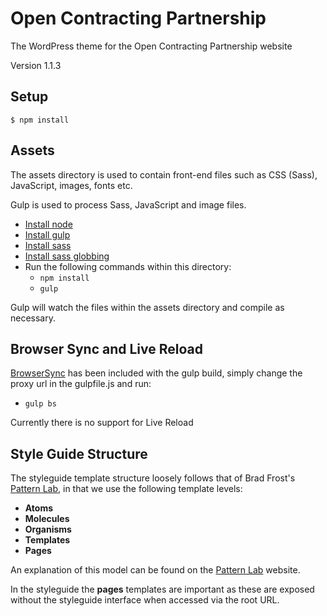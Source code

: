 # Open Contracting Partnership

The WordPress theme for the Open Contracting Partnership website

Version 1.1.3

## Setup

```
$ npm install
```

## Assets

The assets directory is used to contain front-end files such as CSS (Sass), JavaScript, images, fonts etc.

Gulp is used to process Sass, JavaScript and image files.

- [Install node](http://nodejs.org/download/)
- [Install gulp](https://github.com/gulpjs/gulp/blob/master/docs/getting-started.md)
- [Install sass](http://sass-lang.com/install)
- [Install sass globbing](https://github.com/chriseppstein/sass-globbing)
- Run the following commands within this directory:
  - `npm install`
  - `gulp`

Gulp will watch the files within the assets directory and compile as necessary.

## Browser Sync and Live Reload

[BrowserSync](http://www.browsersync.io/) has been included with the gulp build, simply change the proxy url in the gulpfile.js and run:
-   `gulp bs`

Currently there is no support for Live Reload

## Style Guide Structure

The styleguide template structure loosely follows that of Brad Frost's [Pattern Lab](http://patternlab.io/about.html), in that we use the following template levels:

- **Atoms**
- **Molecules**
- **Organisms**
- **Templates**
- **Pages**

An explanation of this model can be found on the [Pattern Lab](http://patternlab.io/about.html) website.

In the styleguide the **pages** templates are important as these are exposed without the styleguide interface when accessed via the root URL.
